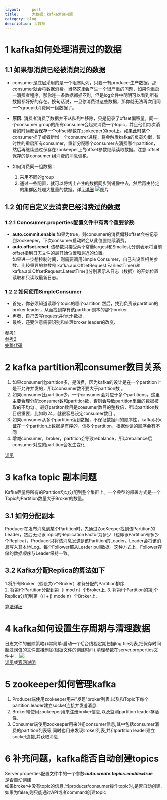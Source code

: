 ```yaml
---
layout:     post
title:      大数据：kafka常见问题
category: blog
description: 大数据
---
```


# 1 kafka如何处理消费过的数据   
## 1.1 	如果想消费已经被消费过的数据    
    
   + consumer是底层采用的是一个阻塞队列，只要一有producer生产数据，那consumer就会将数据消费。当然这里会产生一个很严重的问题，如果你重启一消费者程序，那你连一条数据都抓不到，但是log文件中明明可以看到所有数据都好好的存在。换句话说，一旦你消费过这些数据，那你就无法再次用同一个groupid消费同一组数据了。    
   
   + **原因:** 消费者消费了数据并不从队列中移除，只是记录了offset偏移量。同一个consumer group的所有consumer合起来消费一个topic，并且他们每次消费的时候都会保存一个offset参数在zookeeper的root上。如果此时某个consumer挂了或者新增一个consumer进程，将会触发kafka的负载均衡，暂时性的重启所有consumer，重新分配哪个consumer去消费哪个partition，然后再继续通过保存在zookeeper上的offset参数继续读取数据。注意:offset保存的是consumer 组消费的消息偏移。    
   + 如何消费同一组数据：
     1. 采用不同的group
     2. 通过一些配置，就可以将线上产生的数据同步到镜像中去，然后再由特定的集群区处理大批量的数据。详见[详细](http://my.oschina.net/ielts0909/blog/110280)
     ![图片](kafka-question1.)

## 1.2	如何自定义去消费已经消费过的数据
    
###  1.2.1 Conosumer.properties配置文件中有两个重要参数:    
   + **auto.commit.enable**:如果为true，则consumer的消费偏移offset会被记录到zookeeper。下次consumer启动时会从此位置继续消费。
   + **auto.offset.reset**: 该参数只接受两个常量largest和Smallest,分别表示将当前offset指到日志文件的最开始位置和最近的位置。    
    如果进一步想控制时间，则需要调用Simple Consumer，自己去设置相关参数。比较重要的参数是 kafka.api.OffsetRequest.EarliestTime()和kafka.api.OffsetRequest.LatestTime()分别表示从日志（数据）的开始位置读取和只读取最新日志。
### 1.2.2 如何使用SimpleConsumer     
  + 首先，你必须知道读哪个topic的哪个partition 
然后，找到负责该partition的broker leader，从而找到存有该partition副本的那个broker    
  + 再者，自己去写request并fetch数据.      
  + 最终，还要注意需要识别和处理broker leader的改变.    
  
  [参考1](http://stackoverflow.com/questions/14935755/how-to-get-data-from-old-offset-point-in-kafka)    
  [参考2](https://cwiki.apache.org/confluence/display/KAFKA/Committing+and+fetching+consumer+offsets+in+Kafka)     
  [完整代码](https://cwiki.apache.org/confluence/display/KAFKA/0.8.0+SimpleConsumer+Example)

#  2 kafka partition和consumer数目关系
   1. 如果consumer比partition多，是浪费，因为kafka的设计是在一个partition上是不允许并发的，所以consumer数不要大于partition数 。
   2. 如果consumer比partition少，一个consumer会对应于多个partitions，这里主要合理分配consumer数和partition数，否则会导致partition里面的数据被取的不均匀 。最好partiton数目是consumer数目的整数倍，所以partition数目很重要，比如取24，就很容易设定consumer数目 。
   3. 如果consumer从多个partition读到数据，不保证数据间的顺序性，kafka只保证在一个partition上数据是有序的，但多个partition，根据你读的顺序会有不同 
   4. 增减consumer，broker，partition会导致rebalance，所以rebalance后consumer对应的partition会发生变化    
   
  [详见](http://www.cnblogs.com/fxjwind/p/3794255.html) 

# 3 kafka topic 副本问题

   Kafka尽量将所有的Partition均匀分配到整个集群上。一个典型的部署方式是一个Topic的Partition数量大于Broker的数量。    
## 3.1 	如何分配副本
   Producer在发布消息到某个Partition时，先通过ZooKeeper找到该Partition的Leader，然后无论该Topic的Replication Factor为多少（也即该Partition有多少个Replica），Producer只将该消息发送到该Partition的Leader。Leader会将该消息写入其本地Log。每个Follower都从Leader pull数据。这种方式上，Follower存储的数据顺序与Leader保持一致。    
## 3.2 Kafka分配Replica的算法如下    
   1.将所有Broker（假设共n个Broker）和待分配的Partition排序.    
   2. 将第i个Partition分配到第（i mod n）个Broker上.
   3. 将第i个Partition的第j个Replica分配到第（(i + j) mode n）个Broker上.
    
   [算法详细](http://www.haokoo.com/internet/2877400.html)

# 4 kafka如何设置生存周期与清理数据
  日志文件的删除策略非常简单:启动一个后台线程定期扫描log file列表,把保存时间超过阀值的文件直接删除(根据文件的创建时间).清理参数在server.properties文件中：
  ![](kafka-question2.jpg)    
  [详见](http://blog.csdn.net/lizhitao/article/details/25667831)或[官网说明](http://kafka.apache.org/documentation.html)
# 5 zookeeper如何管理kafka    
  1. Producer端使用zookeeper用来"发现"broker列表,以及和Topic下每个partition leader建立socket连接并发送消息.
  2. Broker端使用zookeeper用来注册broker信息,以及监测partition leader存活性.
  3. Consumer端使用zookeeper用来注册consumer信息,其中包括consumer消费的partition列表等,同时也用来发现broker列表,并和partition leader建立socket连接,并获取消息.

# 6 补充问题，kafka能否自动创建topics
  Server.properties配置文件中的一个参数:***auto.create.topics.enable=true***    
  是否自动创建    
  如果broker中没有topic的信息,当producer/consumer操作topic时,是否自动创建.  
  如果为false,则只能通过API或者command创建topic  

  
